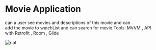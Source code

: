 
# Movie Application
can a user see movies and descriptions of this movie and can  
add    the movie to watchList and can search for movie
	Tools: MVVM , API with Retrofit , Room , Glide
	
	
	
	
	
	
![cat](https://user-images.githubusercontent.com/63594588/144896690-1e34af48-8e65-4f89-8242-71e4bca300f8.PNG)
